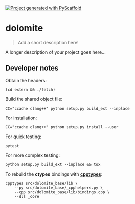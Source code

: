 <!-- These are examples of badges you might want to add to your README:
     please update the URLs accordingly

[![Built Status](https://api.cirrus-ci.com/github/<USER>/dolomite.svg?branch=main)](https://cirrus-ci.com/github/<USER>/dolomite)
[![ReadTheDocs](https://readthedocs.org/projects/dolomite/badge/?version=latest)](https://dolomite.readthedocs.io/en/stable/)
[![Coveralls](https://img.shields.io/coveralls/github/<USER>/dolomite/main.svg)](https://coveralls.io/r/<USER>/dolomite)
[![PyPI-Server](https://img.shields.io/pypi/v/dolomite.svg)](https://pypi.org/project/dolomite/)
[![Conda-Forge](https://img.shields.io/conda/vn/conda-forge/dolomite.svg)](https://anaconda.org/conda-forge/dolomite)
[![Monthly Downloads](https://pepy.tech/badge/dolomite/month)](https://pepy.tech/project/dolomite)
[![Twitter](https://img.shields.io/twitter/url/http/shields.io.svg?style=social&label=Twitter)](https://twitter.com/dolomite)
-->

[![Project generated with PyScaffold](https://img.shields.io/badge/-PyScaffold-005CA0?logo=pyscaffold)](https://pyscaffold.org/)

# dolomite

> Add a short description here!

A longer description of your project goes here...


## Developer notes

Obtain the headers:

```shell
(cd extern && ./fetch)
```

Build the shared object file:

```shell
CC="ccache clang++" python setup.py build_ext --inplace
```

For installation:

```shell
CC="ccache clang++" python setup.py install --user
```

For quick testing:

```shell
pytest
```

For more complex testing:

```shell
python setup.py build_ext --inplace && tox
```

To rebuild the **ctypes** bindings with [**cpptypes**](https://github.com/BiocPy/ctypes-wrapper):

```shell
cpptypes src/dolomite_base/lib \
    --py src/dolomite_base/_cpphelpers.py \
    --cpp src/dolomite_base/lib/bindings.cpp \
    --dll _core
```

